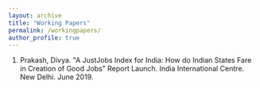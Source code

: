 ```yaml
---
layout: archive
title: "Working Papers"
permalink: /workingpapers/
author_profile: true
---
```


<!--### Presentations--> 

1. Prakash, Divya. "A JustJobs Index for India: How do Indian States Fare in Creation of Good Jobs" Report Launch. India International Centre. New Delhi. June 2019.
